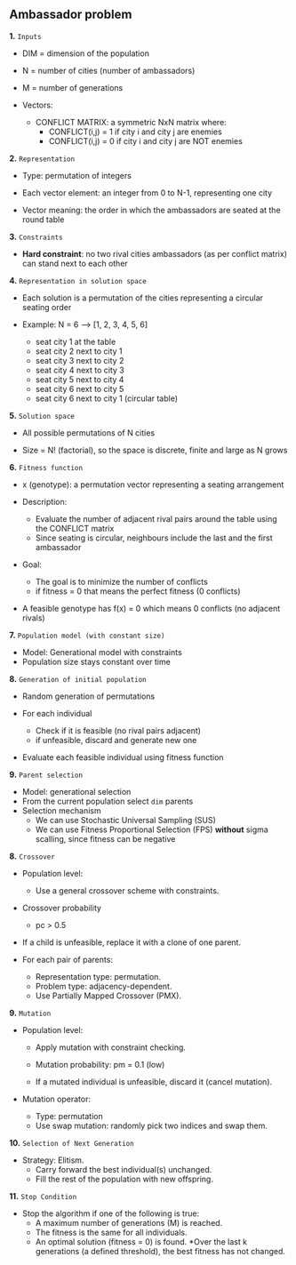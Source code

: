 ## Ambassador problem

**1.** `Inputs`
* DIM = dimension of the population
* N = number of cities (number of ambassadors)
* M = number of generations

* Vectors: 
    * CONFLICT MATRIX: a symmetric NxN matrix where:
        * CONFLICT(i,j) = 1 if city i and city j are enemies
        * CONFLICT(i,j) = 0 if city i and city j are NOT enemies

**2.** `Representation`
* Type: permutation of integers

* Each vector element: an integer from 0 to N-1, representing one city

* Vector meaning: the order in which the ambassadors are seated at the round table

**3.** `Constraints`
* **Hard constraint**: no two rival cities ambassadors (as per conflict matrix) can stand next to each other

**4.** `Representation in solution space`
* Each solution is a permutation of the cities representing a circular seating order

* Example: N = 6 --> [1, 2, 3, 4, 5, 6]
    * seat city 1 at the table
    * seat city 2 next to city 1
    * seat city 3 next to city 2
    * seat city 4 next to city 3
    * seat city 5 next to city 4
    * seat city 6 next to city 5
    * seat city 6 next to city 1 (circular table)

**5.** `Solution space`
* All possible permutations of N cities

* Size = N! (factorial), so the space is discrete, finite and large as N grows

**6.** `Fitness function`
* x (genotype): a permutation vector representing a seating arrangement
* Description:
    * Evaluate the number of adjacent rival pairs around the table using the CONFLICT matrix
    * Since seating is circular, neighbours include the last and the first ambassador
* Goal:
    * The goal is to minimize the number of conflicts
    * if fitness = 0 that means the perfect fitness (0 conflicts)

* A feasible genotype has f(x) = 0 which means 0 conflicts (no adjacent rivals)

**7.** `Population model (with constant size)`
* Model: Generational model with constraints
* Population size stays constant over time

**8.** `Generation of initial population`
* Random generation of permutations
* For each individual
    * Check if it is feasible (no rival pairs adjacent)
    * if unfeasible, discard and generate new one

* Evaluate each feasible individual using fitness function

**9.** `Parent selection`
* Model: generational selection
* From the current population select `dim` parents
* Selection mechanism
    * We can use Stochastic Universal Sampling (SUS)
    * We can use Fitness Proportional Selection (FPS) **without** sigma scalling, since fitness can be negative

**8.** `Crossover`
* Population level:
    * Use a general crossover scheme with constraints.

* Crossover probability
    * pc > 0.5
​
* If a child is unfeasible, replace it with a clone of one parent.
* For each pair of parents:
    * Representation type: permutation.
    * Problem type: adjacency-dependent.
    * Use Partially Mapped Crossover (PMX).

**9.** `Mutation`
* Population level:
    * Apply mutation with constraint checking.

    * Mutation probability: pm = 0.1 (low)
    * If a mutated individual is unfeasible, discard it (cancel mutation).

* Mutation operator:
    * Type: permutation
    * Use swap mutation: randomly pick two indices and swap them.

**10.** `Selection of Next Generation`
* Strategy: Elitism.
    * Carry forward the best individual(s) unchanged.
    * Fill the rest of the population with new offspring.

**11.** `Stop Condition`
* Stop the algorithm if one of the following is true:
    * A maximum number of generations (M) is reached.
    * The fitness is the same for all individuals.
    * An optimal solution (fitness = 0) is found.
    *Over the last k generations (a defined threshold), the best fitness has not changed.